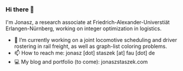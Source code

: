 ### Hi there 👋


I'm Jonasz, a research associate at Friedrich-Alexander-Universtiät Erlangen-Nürnberg, working on integer optimization in logistics.

- 🔭 I’m currently working on a joint locomotive scheduling and driver rostering in rail freight, as well as graph-list coloring problems.
- 📫 How to reach me: jonasz [dot] staszek [at] fau [dot] de
- 💻 My blog and portfolio (to come): jonaszstaszek.com
